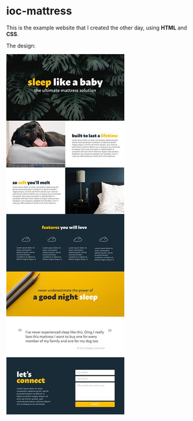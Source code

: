 # ioc-mattress

This is the example website that I created the other day, using **HTML** and **CSS**.

The design:

![website design](img/MattressWebsite.jpg)
